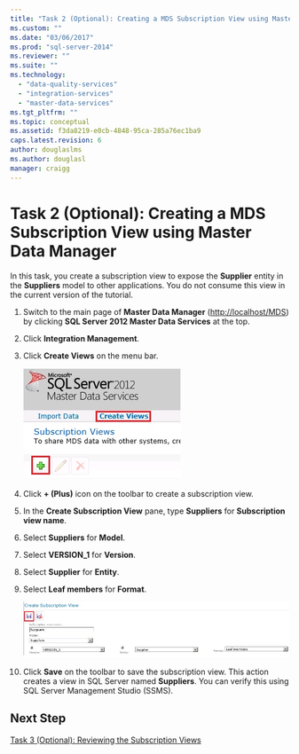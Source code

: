 ```yaml
---
title: "Task 2 (Optional): Creating a MDS Subscription View using Master Data Manager | Microsoft Docs"
ms.custom: ""
ms.date: "03/06/2017"
ms.prod: "sql-server-2014"
ms.reviewer: ""
ms.suite: ""
ms.technology: 
  - "data-quality-services"
  - "integration-services"
  - "master-data-services"
ms.tgt_pltfrm: ""
ms.topic: conceptual
ms.assetid: f3da8219-e0cb-4848-95ca-285a76ec1ba9
caps.latest.revision: 6
author: douglaslms
ms.author: douglasl
manager: craigg
---
```

# Task 2 (Optional): Creating a MDS Subscription View using Master Data Manager
  In this task, you create a subscription view to expose the **Supplier** entity in the **Suppliers** model to other applications. You do not consume this view in the current version of the tutorial.  
  
1.  Switch to the main page of **Master Data Manager** ([http://localhost/MDS](http://localhost/MDS)) by clicking **SQL Server 2012 Master Data Services** at the top.  
  
2.  Click **Integration Management**.  
  
3.  Click **Create Views** on the menu bar.  
  
     ![Add a New Subscription View Button](../../2014/tutorials/media/et-creatingamdssubscriptionviewusingmdm-01.jpg "Add a New Subscription View Button")  
  
4.  Click **+ (Plus)** icon on the toolbar to create a subscription view.  
  
5.  In the **Create Subscription View** pane, type **Suppliers** for **Subscription view name**.  
  
6.  Select **Suppliers** for **Model**.  
  
7.  Select **VERSION_1** for **Version**.  
  
8.  Select **Supplier** for **Entity**.  
  
9. Select **Leaf members** for **Format**.  
  
     ![Save Subscription View Button](../../2014/tutorials/media/et-creatingamdssubscriptionviewusingmdm-02.jpg "Save Subscription View Button")  
  
10. Click **Save** on the toolbar to save the subscription view. This action creates a view in SQL Server named **Suppliers**. You can verify this using SQL Server Management Studio (SSMS).  
  
## Next Step  
 [Task 3 &#40;Optional&#41;: Reviewing the Subscription Views](task-3-optional-reviewing-the-subscription-views.md)  
  
  
